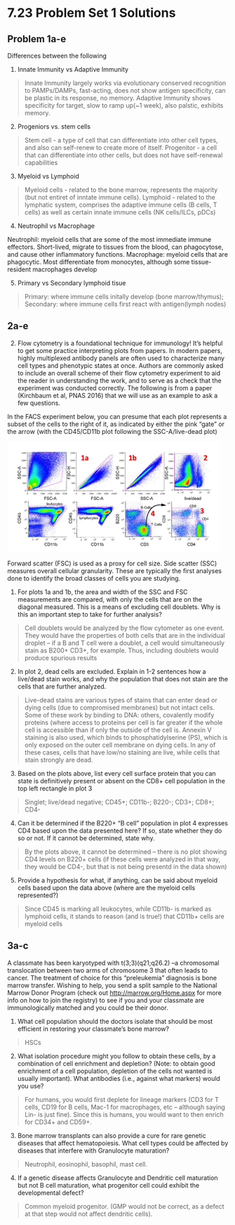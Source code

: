 # 7.23 Problem Set 1 Solutions

## Problem 1a-e

Differences between the following

1. Innate Immunity vs Adaptive Immunity

> Innate Immunity largely works via evolutionary conserved recognition to PAMPs/DAMPs, fast-acting, does not show antigen specificity, can be plastic in its response, no memory. Adaptive Immunity shows specificity for target, slow to ramp up(~1 week), also palstic, exhibits memory.

2. Progeniors vs. stem cells

> Stem cell - a type of cell that can differentiate into other cell types, and also can self-renew to create more of itself. Progenitor - a cell that can differentiate into other cells, but does not have self-renewal capabilities

3. Myeloid vs Lymphoid

> Myeloid cells - related to the bone marrow, represents the majority (but not entiret of inntate immune cells). Lymphoid - related to the lymphatic system, comprises the adaptive immune cells (B cells, T cells) as well as certain innate immune cells (NK cells/ILCs, pDCs)

4. Neutrophil vs Macrophage

Neutrophil: myeloid cells that are some of the most immediate immune effectors. Short-lived, migrate to tissues from the blood, can phagocytose, and cause other inflammatory functions. Macrophage: myeloid cells that are phagocytic. Most differentiate from monocytes, although some tissue-resident macrophages develop

5. Primary vs Secondary lymphoid tisue

> Primary: where immune cells initally develop (bone marrow/thymus); Secondary: where immune cells first react with antigen(lymph nodes) 

## 2a-e

2. Flow cytometry is a foundational technique for immunology! It’s helpful to get some practice interpreting plots from papers. In modern papers, highly multiplexed antibody panels are often used to characterize many cell types and phenotypic states at once. Authors are commonly asked to include an overall scheme of their flow cytometry experiment to aid the reader in understanding the work, and to serve as a check that the experiment was conducted correctly. The following is from a paper (Kirchbaum et al, PNAS 2016) that we will use as an example to ask a few questions. 

In the FACS experiment below, you can presume that each plot represents a subset of the cells to the right of it, as indicated by either the pink “gate” or the arrow (with the CD45/CD11b plot following the SSC-A/live-dead plot)

![FACS Plot](../../original_files/immuno/pset1_fig1.png)

Forward scatter (FSC) is used as a proxy for cell size. Side scatter (SSC) measures overall cellular granularity. These are typically the first analyses done to identify the broad classes of cells you are studying. 

1. For plots 1a and 1b, the area and width of the SSC and FSC measurements are compared, with only the cells that are on the diagonal measured. This is a means of excluding cell doublets. Why is this an important step to take for further analysis?

> Cell doublets would be analyzed by the flow cytometer as one event. They would have the properties of both cells that are in the individual droplet – if a B and T cell were a doublet, a cell would simultaneously stain as B200+ CD3+, for example. Thus, including doublets would produce spurious results

2. In plot 2, dead cells are excluded. Explain in 1-2 sentences how a live/dead stain works, and why the population that does not stain are the cells that are further analyzed.

> Live-dead stains are various types of stains that can enter dead or dying cells (due to compromised membranes) but not intact cells. Some of these work by binding to DNA: others, covalently modify proteins (where access to proteins per cell is far greater if the whole cell is accessible than if only the outside of the cell is. Annexin V staining is also used, which binds to phosphatidylserine (PS), which is only exposed on the outer cell membrane on dying cells. In any of these cases, cells that have low/no staining are live, while cells that stain strongly are dead. 

3. Based on the plots above, list every cell surface protein that you can state is definitively present or absent on the CD8+ cell population in the top left rectangle in plot 3

> Singlet; live/dead negative; CD45+; CD11b-; B220-; CD3+; CD8+; CD4-

4. Can it be determined if the B220+ “B cell” population in plot 4 expresses CD4 based upon the data presented here? If so, state whether they do so or not. If it cannot be determined, state why. 

> By the plots above, it cannot be determined – there is no plot showing CD4 levels on B220+ cells (if these cells were analyzed in that way, they would be CD4-, but that is not being presentd in the data shown)

5. Provide a hypothesis for what, if anything, can be said about myeloid cells based upon the data above (where are the myeloid cells represented?) 

> Since CD45 is marking all leukocytes, while CD11b- is marked as lymphoid cells, it stands to reason (and is true!) that CD11b+ cells are myeloid cells

## 3a-c

A classmate has been karyotyped with t(3;3)(q21;q26.2) –a chromosomal translocation between two arms of chromosome 3 that often leads to cancer. The treatment of choice for this “preleukemia” diagnosis is bone marrow transfer. Wishing to help, you send a split sample to the National Marrow Donor Program (check out http://marrow.org/Home.aspx for more info on how to join the registry) to see if you and your classmate are immunologically matched and you could be their donor.

1. What cell population should the doctors isolate that should be most efficient in restoring your classmate’s bone marrow?

> HSCs

2. What isolation procedure might you follow to obtain these cells, by a combination of cell enrichment and depletion? (Note: to obtain good enrichment of a cell population, depletion of the cells not wanted is usually important). What antibodies (i.e., against what markers) would you use? 

> For humans, you would first deplete for lineage markers (CD3 for T cells, CD19 for B cells, Mac-1 for macrophages, etc – although saying Lin- is just fine). Since this is humans, you would want to then enrich for CD34+ and CD59+.

3. Bone marrow transplants can also provide a cure for rare genetic diseases that affect hematopoiesis. What cell types could be affected by diseases that interfere with Granulocyte maturation? 

> Neutrophil, eosinophil, basophil, mast cell.

4. If a genetic disease affects Granulocyte and Dendritic cell maturation but not B cell maturation, what progenitor cell could exhibit the developmental defect?

> Common myeloid progenitor. (GMP would not be correct, as a defect at that step would not affect dendritic cells).
